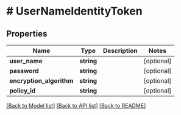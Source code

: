 # # UserNameIdentityToken

## Properties

Name | Type | Description | Notes
------------ | ------------- | ------------- | -------------
**user_name** | **string** |  | [optional]
**password** | **string** |  | [optional]
**encryption_algorithm** | **string** |  | [optional]
**policy_id** | **string** |  | [optional]

[[Back to Model list]](../../README.md#models) [[Back to API list]](../../README.md#endpoints) [[Back to README]](../../README.md)
